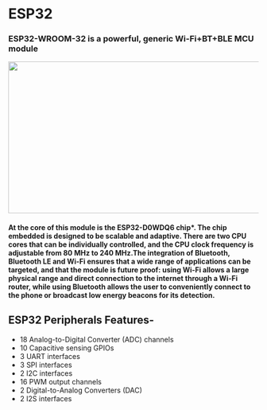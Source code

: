 # ESP32
### ESP32-WROOM-32 is a powerful, generic Wi-Fi+BT+BLE MCU module
<img src="https://github.com/IoT-Buzz/IoT/blob/main/Hardware/pictures/esp32_pin.png" width= 550 height =305>

<h4>At the core of this module is the ESP32-D0WDQ6 chip*. The chip embedded is designed to be scalable and adaptive. There are two CPU cores that can be individually controlled, and the CPU clock frequency is adjustable from 80 MHz to 240 MHz.The integration of Bluetooth, Bluetooth LE and Wi-Fi ensures that a wide range of applications can be targeted, and that the module is future proof: using Wi-Fi allows a large physical range and direct connection to the internet through a Wi-Fi router, while using Bluetooth allows the user to conveniently connect to the phone or broadcast low energy beacons for its detection.</h4>

## ESP32 Peripherals Features-
 * 18 Analog-to-Digital Converter (ADC) channels
* 10 Capacitive sensing GPIOs
* 3 UART interfaces
* 3 SPI interfaces
* 2 I2C interfaces
* 16 PWM output channels
* 2 Digital-to-Analog Converters (DAC)
* 2 I2S interfaces

